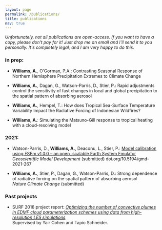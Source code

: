 ```yaml
---
layout: page
permalink: /publications/
title: publications
nav: true
---
```


*Unfortunately, not all publications are open-access. If you want to have a copy, please don't pay for it! Just drop me an email and I'll send it to you personally. It's completely legal, and I am very happy to do this.*

### in prep:  

 - **Williams, A.**, O'Gorman, P.A.: Contrasting Seasonal Response of Northern Hemisphere Precipitation Extremes to Climate Change

 - **Williams, A.**, Dagan, G., Watson-Parris, D., Stier, P.: Rapid adjustments control the sensitivity of fast changes in local and global precipitation to the spatial pattern of absorbing aerosol
 
 - **Williams, A.**, Hempel, T.: How does Tropical Sea-Surface Temperature Variability Impact the Radiative Forcing of Indonesian Wildfires?

 - **Williams, A.**: Simulating the Matsuno-Gill response to tropical heating with a cloud-resolving model

### 2021:

 - Watson-Parris, D., **Williams, A.**, Deaconu, L., Stier, P.: [Model calibration using ESEm v1.0.0 – an open, scalable Earth System Emulator](https://gmd.copernicus.org/preprints/gmd-2021-267/) \
    *Geoscientific Model Development* (submitted) doi.org/10.5194/gmd-2021-267
    
 - **Williams, A.**, Stier, P., Dagan, G., Watson-Parris, D.: Strong dependence of radiative forcing on the spatial pattern of absorbing aerosol \
    *Nature Climate Change* (submitted) 


### Past projects

 - SURF 2018 project report: [*Optimizing the number of convective plumes in EDMF cloud parameterization schemes using data from high-resolution LES simulations*](https://andrewwilliams3142.github.io/assets/pdf/Optimizing_the_number_of_convective_plumes_in_EDMF_cloud_parameterization_schemes_using_data_from_high_resolution_LES_simulations.pdf) \
   Supervised by Yair Cohen and Tapio Schneider.

